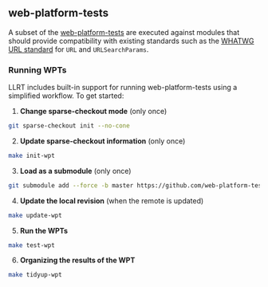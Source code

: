 ## web-platform-tests

A subset of the [web-platform-tests](https://github.com/web-platform-tests/wpt)
are executed against modules that should provide compatibility with existing
standards such as the [WHATWG URL standard](https://url.spec.whatwg.org/) for
`URL` and `URLSearchParams`.

### Running WPTs

LLRT includes built-in support for running web-platform-tests using a simplified workflow. To get started:

1. **Change sparse-checkout mode** (only once)

```sh
git sparse-checkout init --no-cone
```

2. **Update sparse-checkout information** (only once)

```sh
make init-wpt
```

3. **Load as a submodule** (only once)

```sh
git submodule add --force -b master https://github.com/web-platform-tests/wpt wpt
```

4. **Update the local revision** (when the remote is updated)

```sh
make update-wpt
```

5. **Run the WPTs**

```sh
make test-wpt
```

6. **Organizing the results of the WPT**

```sh
make tidyup-wpt
```
